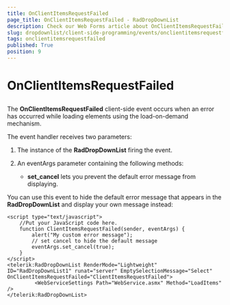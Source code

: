 ```yaml
---
title: OnClientItemsRequestFailed
page_title: OnClientItemsRequestFailed - RadDropDownList
description: Check our Web Forms article about OnClientItemsRequestFailed.
slug: dropdownlist/client-side-programming/events/onclientitemsrequestfailed
tags: onclientitemsrequestfailed
published: True
position: 9
---
```


# OnClientItemsRequestFailed



## 

The **OnClientItemsRequestFailed** client-side event occurs when an error has occurred while loading elements using the load-on-demand mechanism.

The event handler receives two parameters:

1. The instance of the **RadDropDownList** firing the event.

2. An eventArgs parameter containing the following methods:

	* **set_cancel** lets you prevent the default error message from displaying.

You can use this event to hide the default error message that appears in the **RadDropDownList** and display your own message instead:

````ASPNET
<script type="text/javascript">
    //Put your JavaScript code here.
    function ClientItemsRequestFailed(sender, eventArgs) {
        alert("My custom error message");
        // set cancel to hide the default message        
        eventArgs.set_cancel(true);
    }
</script>
<telerik:RadDropDownList RenderMode="Lightweight" ID="RadDropDownList1" runat="server" EmptySelectionMessage="Select" OnClientItemsRequestFailed="ClientItemsRequestFailed">
         <WebServiceSettings Path="WebService.asmx" Method="LoadItems" />
</telerik:RadDropDownList> 
````


